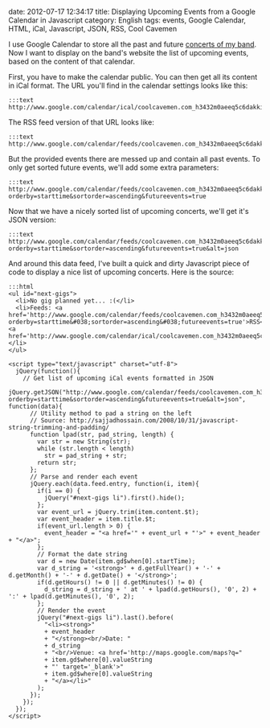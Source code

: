 date: 2012-07-17 12:34:17
title: Displaying Upcoming Events from a Google Calendar in Javascript
category: English
tags: events, Google Calendar, HTML, iCal, Javascript, JSON, RSS, Cool Cavemen

I use Google Calendar to store all the past and future [concerts of my band](http://coolcavemen.com/concerts). Now I want to display on the band's website the list of upcoming events, based on the content of that calendar.

First, you have to make the calendar public. You can then get all its content in iCal format. The URL you'll find in the calendar settings looks like this:

    :::text
    http://www.google.com/calendar/ical/coolcavemen.com_h3432m0aeeq5c6dakki50giqeo%40group.calendar.google.com/public/basic.ics

The RSS feed version of that URL looks like:

    :::text
    http://www.google.com/calendar/feeds/coolcavemen.com_h3432m0aeeq5c6dakki50giqeo%40group.calendar.google.com/public/full

But the provided events there are messed up and contain all past events. To only get sorted future events, we'll add some extra parameters:

    :::text
    http://www.google.com/calendar/feeds/coolcavemen.com_h3432m0aeeq5c6dakki50giqeo%40group.calendar.google.com/public/full?orderby=starttime&sortorder=ascending&futureevents=true

Now that we have a nicely sorted list of upcoming concerts, we'll get it's JSON version:

    :::text
    http://www.google.com/calendar/feeds/coolcavemen.com_h3432m0aeeq5c6dakki50giqeo%40group.calendar.google.com/public/full?orderby=starttime&sortorder=ascending&futureevents=true&alt=json

And around this data feed, I've built a quick and dirty Javascript piece of code to display a nice list of upcoming concerts. Here is the source:

    :::html
    <ul id="next-gigs">
      <li>No gig planned yet... :(</li>
      <li>Feeds: <a href='http://www.google.com/calendar/feeds/coolcavemen.com_h3432m0aeeq5c6dakki50giqeo%40group.calendar.google.com/public/full?orderby=starttime&#038;sortorder=ascending&#038;futureevents=true'>RSS</a>, <a href='http://www.google.com/calendar/ical/coolcavemen.com_h3432m0aeeq5c6dakki50giqeo%40group.calendar.google.com/public/basic.ics'>iCal</a>.</li>
    </ul>

    <script type="text/javascript" charset="utf-8">
      jQuery(function(){
        // Get list of upcoming iCal events formatted in JSON
        jQuery.getJSON("http://www.google.com/calendar/feeds/coolcavemen.com_h3432m0aeeq5c6dakki50giqeo%40group.calendar.google.com/public/full?orderby=starttime&sortorder=ascending&futureevents=true&alt=json", function(data){
          // Utility method to pad a string on the left
          // Source: http://sajjadhossain.com/2008/10/31/javascript-string-trimming-and-padding/
          function lpad(str, pad_string, length) {
            var str = new String(str);
            while (str.length < length)
              str = pad_string + str;
            return str;
          };
          // Parse and render each event
          jQuery.each(data.feed.entry, function(i, item){
            if(i == 0) {
              jQuery("#next-gigs li").first().hide();
            };
            var event_url = jQuery.trim(item.content.$t);
            var event_header = item.title.$t;
            if(event_url.length > 0) {
              event_header = "<a href='" + event_url + "'>" + event_header + "</a>";
            };
            // Format the date string
            var d = new Date(item.gd$when[0].startTime);
            var d_string = '<strong>' + d.getFullYear() + '-' + d.getMonth() + '-' + d.getDate() + '</strong>';
            if(d.getHours() != 0 || d.getMinutes() != 0) {
              d_string = d_string + ' at ' + lpad(d.getHours(), '0', 2) + ':' + lpad(d.getMinutes(), '0', 2);
            };
            // Render the event
            jQuery("#next-gigs li").last().before(
              "<li><strong>"
              + event_header
              + "</strong><br/>Date: "
              + d_string
              + "<br/>Venue: <a href='http://maps.google.com/maps?q="
              + item.gd$where[0].valueString
              + "' target='_blank'>"
              + item.gd$where[0].valueString
              + "</a></li>"
            );
          });
        });
      });
    </script>

